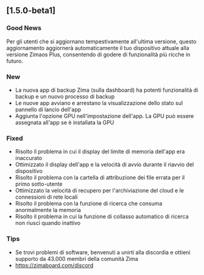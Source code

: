 ## [1.5.0-beta1]
### Good News
Per gli utenti che si aggiornano tempestivamente all'ultima versione, questo aggiornamento aggiornerà automaticamente il tuo dispositivo attuale alla versione Zimaos Plus, consentendo di godere di funzionalità più ricche in futuro.
### New
- La nuova app di backup Zima (sulla dashboard) ha potenti funzionalità di backup e un nuovo processo di backup
- Le nuove app avviano e arrestano la visualizzazione dello stato sul pannello di lancio dell'app
- Aggiunta l'opzione GPU nell'impostazione dell'app. La GPU può essere assegnata all'app se è installata la GPU
### Fixed
- Risolto il problema in cui il display del limite di memoria dell'app era inaccurato
- Ottimizzato il display dell'app e la velocità di avvio durante il riavvio del dispositivo
- Risolto il problema con la cartella di attribuzione dei file errata per il primo sotto-utente
- Ottimizzato la velocità di recupero per l'archiviazione del cloud e le connessioni di rete locali
- Risolto il problema con la funzione di ricerca che consuma anormalmente la memoria
- Risolto il problema in cui la funzione di collasso automatico di ricerca non riuscì quando inattivo
### Tips
- Se trovi problemi di software, benvenuti a unirti alla discordia e ottieni supporto da 43.000 membri della comunità Zima
- <a href = "https://zimaboard.com/discord" target = "_ blank" style = "color: blue"> https://zimaboard.com/discord </a>
